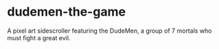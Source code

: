 # dudemen-the-game
 A pixel art sidescroller featuring the DudeMen, a group of 7 mortals who must fight a great evil.
